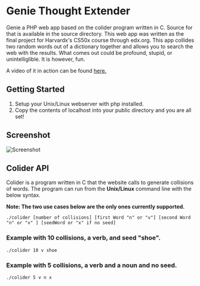 # Genie Thought Extender
Genie a PHP web app based on the colider program written in C.  Source for that is available in the source directory.
This web app was written as the final project for Harvardx's CS50x course through edx.org. This app collides two random words
out of a dictionary together and allows you to search the web with the results.  What comes out could be profound, stupid, 
or unintelliglible. It is however, fun. 

A video of it in action can be found [here.](https://www.youtube.com/watch?v=7-1hr_Le_Jg)

## Getting Started
1. Setup your Unix/Linux webserver with php installed.
2. Copy the contents of localhost into your public directory and you are all set!

## Screenshot

![Screenshot](/SreenshotGenieSmall.png)


## Colider API
Colider is a program written in C that the website calls to generate collisions of words.
The program can run from the **Unix/Linux** command line with the below syntax. 

**Note: The two use cases below are the only ones currently supported.**

`./colider [number of collisions] [first Word "n" or "v"] [second Word "n" or "v" ] [seedWord or "x" if no seed]`

### Example with 10 collisions, a verb, and seed "shoe".

`./colider 10 v shoe`

### Example with 5 collisions, a verb and a noun and no seed.

`./colider 5 v n x`
